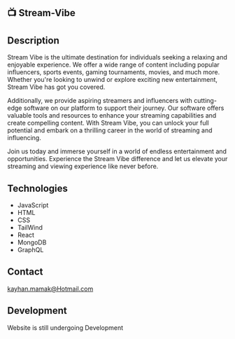 ## 📺 Stream-Vibe

## Description

Stream Vibe is the ultimate destination for individuals seeking a relaxing and enjoyable experience. We offer a wide range of content including popular influencers, sports events, gaming tournaments, movies, and much more. Whether you're looking to unwind or explore exciting new entertainment, Stream Vibe has got you covered.

Additionally, we provide aspiring streamers and influencers with cutting-edge software on our platform to support their journey. Our software offers valuable tools and resources to enhance your streaming capabilities and create compelling content. With Stream Vibe, you can unlock your full potential and embark on a thrilling career in the world of streaming and influencing.

Join us today and immerse yourself in a world of endless entertainment and opportunities. Experience the Stream Vibe difference and let us elevate your streaming and viewing experience like never before.

## Technologies

- JavaScript
- HTML
- CSS
- TailWind
- React
- MongoDB
- GraphQL

## Contact

kayhan.mamak@Hotmail.com

## Development

Website is still undergoing Development
